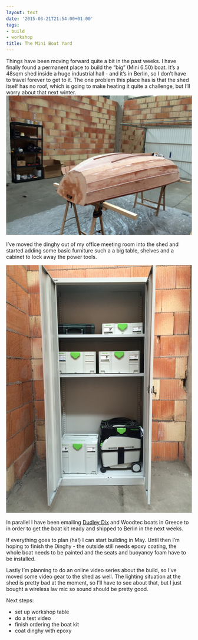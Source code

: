 ```yaml
---
layout: text
date: '2015-03-21T21:54:00+01:00'
tags:
- build
- workshop
title: The Mini Boat Yard
---
```

Things have been moving forward quite a bit in the past weeks. I have finally found a permanent place to build the “big” (Mini 6.50) boat. It’s a 48sqm shed inside a huge industrial hall - and it’s in Berlin, so I don’t have to travel forever to get to it. The one problem this place has is that the shed itself has no roof, which is going to make heating it quite a challenge, but I’ll worry about that next winter.
![](/photos/IMG_5478.jpg)

I’ve moved the dinghy out of my office meeting room into the shed and started adding some basic furniture such a a big table, shelves and a cabinet to lock away the power tools.

![](/photos/IMG_5481.jpg)

In parallel I have been emailing [Dudley Dix](http://dixdesign.com) and Woodtec boats in Greece to in order to get the boat kit ready and shipped to Berlin in the next weeks.

If everything goes to plan (ha!) I can start building in May. Until then I’m hoping to finish the Dinghy - the outside still needs epoxy coating, the whole boat needs to be painted and the seats and buoyancy foam have to be installed.

Lastly I’m planning to do an online video series about the build, so I’ve moved some video gear to the shed as well. The lighting situation at the shed is pretty bad at the moment, so I’ll have to see about that, but I just bought a wireless lav mic so sound should be pretty good.

Next steps:

*   set up workshop table
*   do a test video
*   finish ordering the boat kit
*   coat dinghy with epoxy
